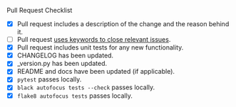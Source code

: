 Pull Request Checklist
 - [x] Pull request includes a description of the change and the reason behind it.
 - [ ] Pull request [uses keywords to close relevant issues](https://help.github.com/en/articles/closing-issues-using-keywords).
 - [x] Pull request includes unit tests for any new functionality.
 - [x] CHANGELOG has been updated.
 - [x] _version.py has been updated.
 - [x] README and docs have been updated (if applicable).
 - [x] `pytest` passes locally.
 - [x] `black autofocus tests --check` passes locally.
 - [x] `flake8 autofocus tests` passes locally.
